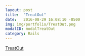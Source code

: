```yaml
---
layout: post
title:  "TreatOut"
date:   2016-08-29 16:08:10 -0500
img: img/portfolio/TreatOut.png
modalID: modalTreatOut
category: Rails
---
```

[TreatOut](http://beta.treatout.com)
